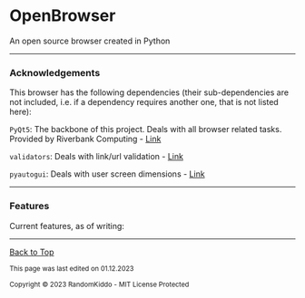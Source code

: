 # OpenBrowser

An open source browser created in Python

___

### Acknowledgements

This browser has the following dependencies 
(their sub-dependencies are not included, 
i.e. if a dependency requires another one, that is not listed here):

`PyQt5`: The backbone of this project. Deals with all browser related tasks.
Provided by Riverbank Computing - [Link](https://www.riverbankcomputing.com/software/pyqt/)

`validators`: Deals with link/url validation - [Link](https://validators.readthedocs.io/en/latest/)

`pyautogui`: Deals with user screen dimensions - [Link](https://pyautogui.readthedocs.io/en/latest/)
___

### Features

Current features, as of writing:

___

[Back to Top](#openbrowser)

<sub>This page was last edited on 01.12.2023</sub>

<sub>Copyright © 2023 RandomKiddo - MIT License Protected</sub>